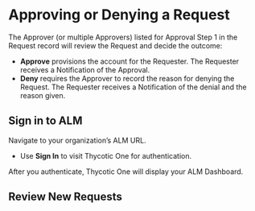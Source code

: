 [title]: # (Approvals)
[tags]: # (Account Lifecycle Manager,ALM,Active Directory,)
[priority]: # (4000)

# Approving or Denying a Request

The Approver (or multiple Approvers) listed for Approval Step 1 in the Request record will review the Request and decide the outcome:

* **Approve** provisions the account for the Requester. The Requester receives a Notification of the Approval.
* **Deny** requires the Approver to record the reason for denying the Request. The Requester receives a Notification of the denial and the reason given.

## Sign in to ALM

Navigate to your organization’s ALM URL.

* Use **Sign In** to visit Thycotic One for authentication.

After you authenticate, Thycotic One will display your ALM Dashboard.

## Review New Requests
